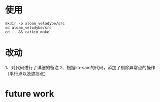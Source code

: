 # 使用
```
mkdir -p aloam_velodybe/src
cd aloam_velodybe/src
cd .. && catkin_make
```
# 改动
1、对代码进行了详细的备注
2、根据lio-sam的代码，添加了剔除异常点的操作（平行点以及遮挡点）

# future work